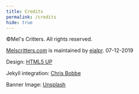 ```yaml
---
title: Credits
permalink: /credits
hide: true
---
```

©Mel's Critters. All rights reserved.

[Melscritters.com](http://melscritters.com) is maintained by [ejalpr](https://github.org/ejalpr). 07-12-2019

Design: [HTML5 UP](https://html5up.net)

Jekyll integration: [Chris Bobbe](https://chrisbobbe.github.io)

Banner Image: [Unsplash](https://unsplash.com)
